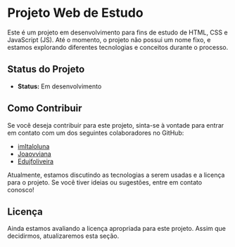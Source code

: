 # Projeto Web de Estudo

Este é um projeto em desenvolvimento para fins de estudo de HTML, CSS e JavaScript (JS). Até o momento, o projeto não possui um nome fixo, e estamos explorando diferentes tecnologias e conceitos durante o processo.

## Status do Projeto

- **Status:** Em desenvolvimento

## Como Contribuir

Se você deseja contribuir para este projeto, sinta-se à vontade para entrar em contato com um dos seguintes colaboradores no GitHub:

- [imItaloluna](https://github.com/imItaloluna)
- [Joaovviana](https://github.com/Joaovviana)
- [Edujfoliveira](https://github.com/Edujfoliveira)

Atualmente, estamos discutindo as tecnologias a serem usadas e a licença para o projeto. Se você tiver ideias ou sugestões, entre em contato conosco!

## Licença

Ainda estamos avaliando a licença apropriada para este projeto. Assim que decidirmos, atualizaremos esta seção.

